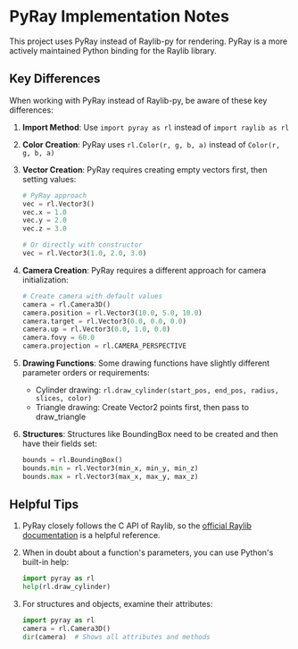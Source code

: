 # PyRay Implementation Notes

This project uses PyRay instead of Raylib-py for rendering. PyRay is a more actively maintained Python binding for the Raylib library.

## Key Differences

When working with PyRay instead of Raylib-py, be aware of these key differences:

1. **Import Method**: Use `import pyray as rl` instead of `import raylib as rl`

2. **Color Creation**: PyRay uses `rl.Color(r, g, b, a)` instead of `Color(r, g, b, a)` 

3. **Vector Creation**: PyRay requires creating empty vectors first, then setting values:
   ```python
   # PyRay approach
   vec = rl.Vector3()
   vec.x = 1.0
   vec.y = 2.0
   vec.z = 3.0
   
   # Or directly with constructor
   vec = rl.Vector3(1.0, 2.0, 3.0)
   ```

4. **Camera Creation**: PyRay requires a different approach for camera initialization:
   ```python
   # Create camera with default values
   camera = rl.Camera3D()
   camera.position = rl.Vector3(10.0, 5.0, 10.0)
   camera.target = rl.Vector3(0.0, 0.0, 0.0)
   camera.up = rl.Vector3(0.0, 1.0, 0.0)
   camera.fovy = 60.0
   camera.projection = rl.CAMERA_PERSPECTIVE
   ```

5. **Drawing Functions**: Some drawing functions have slightly different parameter orders or requirements:
   - Cylinder drawing: `rl.draw_cylinder(start_pos, end_pos, radius, slices, color)`
   - Triangle drawing: Create Vector2 points first, then pass to draw_triangle

6. **Structures**: Structures like BoundingBox need to be created and then have their fields set:
   ```python
   bounds = rl.BoundingBox()
   bounds.min = rl.Vector3(min_x, min_y, min_z)
   bounds.max = rl.Vector3(max_x, max_y, max_z)
   ```

## Helpful Tips

1. PyRay closely follows the C API of Raylib, so the [official Raylib documentation](https://www.raylib.com/cheatsheet/cheatsheet.html) is a helpful reference.

2. When in doubt about a function's parameters, you can use Python's built-in help:
   ```python
   import pyray as rl
   help(rl.draw_cylinder)
   ```

3. For structures and objects, examine their attributes:
   ```python
   import pyray as rl
   camera = rl.Camera3D()
   dir(camera)  # Shows all attributes and methods
   ```